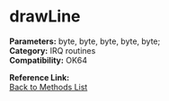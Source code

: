 # drawLine

**Parameters:** byte, byte, byte, byte, byte;  
**Category:** IRQ routines  
**Compatibility:** OK64  

**Reference Link:**  
[Back to Methods List](../../SUMMARY.md)
